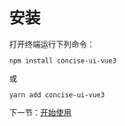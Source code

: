 # 安装

打开终端运行下列命令：

```
npm install concise-ui-vue3
```

或

```
yarn add concise-ui-vue3
```

下一节：[开始使用](#/doc/started)

